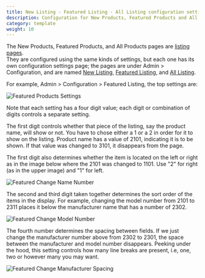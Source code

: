 ```yaml
---
title: New Listing - Featured Listing - All Listing configuration settings
description: Configuration for New Products, Featured Products and All Products pages 
category: template 
weight: 10
---
```


The New Products, Featured Products, and All Products pages 
are [listing pages](/user/storefront_pages/listing_pages/).  
They are configured using the same kinds of settings, but each one 
has its own configuration settings page; the pages are under Admin > Configuration, and are named
[New Listing](/user/admin_pages/configuration/configuration_newlisting/),
[Featured Listing](/user/admin_pages/configuration/configuration_featuredlisting/), and 
[All Listing](/user/admin_pages/configuration/configuration_alllisting/).

For example, Admin > Configuration > Featured Listing, the top settings are:

![Featured Products Settings](/images/featured_products_settings.png) 

Note that each setting has a four digit value; each digit or combination of digits controls a separate setting. 

The first digit controls whether that piece of the listing, say the product name, will show or not. You have to chose either a 1 or a 2 in order for it to show on the listing. Product name has a value of 2101, indicating it is to be shown. If that value was changed to 3101, it disappears from the page. 

The first digit also determines whether the item is located on the left or right as in the image below where the 2101 was changed to 1101. Use "2" for right (as in the upper image) and "1" for left. 

![Featured Change Name Number](/images/featured_product_settings2.png) 

The second and third digit taken together determines the sort order of the items in the display. For example, changing the model number from 2101 to 2311 places it below the manufacturer name that has a number of 2302. 

![Featured Change Model Number](/images/featured_product_settings3.png) 

The fourth number determines the spacing between fields. If we just change the manufacturer number above from 2302 to 2301, the space between the manufacturer and model number disappears. Peeking under the hood, this setting controls how many line breaks are present, i.e, one, two or however many you may want. 

![Featured Change Manufacturer Spacing](/images/featured_product_settings4.png) 

